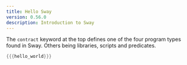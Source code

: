 ```yaml
---
title: Hello Sway
version: 0.56.0
description: Introduction to Sway
---
```


The `contract` keyword at the top defines one of the four program types found in Sway. Others being libraries, scripts and predicates.

```rust
{{{hello_world}}}
```
